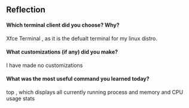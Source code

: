 ## Reflection
#### Which terminal client did you choose? Why?
Xfce Terminal , as it is the defualt terminal for my linux distro.

#### What customizations (if any) did you make?
I have made no customizations

#### What was the most useful command you learned today?
top , which displays all currently running process and memory and CPU usage stats
